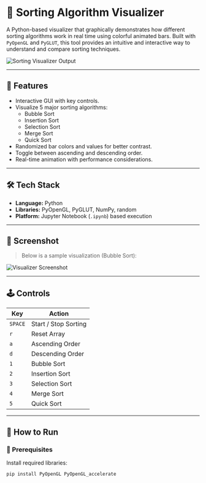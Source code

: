 # 🧠 Sorting Algorithm Visualizer

A Python-based visualizer that graphically demonstrates how different sorting algorithms work in real time using colorful animated bars. Built with `PyOpenGL` and `PyGLUT`, this tool provides an intuitive and interactive way to understand and compare sorting techniques.

![Sorting Visualizer Output](./895d00b4-a701-4009-bbc6-4e0f9db4f13d.png)

---

## 🎯 Features

- Interactive GUI with key controls.
- Visualize 5 major sorting algorithms:
  - Bubble Sort
  - Insertion Sort
  - Selection Sort
  - Merge Sort
  - Quick Sort
- Randomized bar colors and values for better contrast.
- Toggle between ascending and descending order.
- Real-time animation with performance considerations.

---

## 🛠️ Tech Stack

- **Language:** Python
- **Libraries:** PyOpenGL, PyGLUT, NumPy, random
- **Platform:** Jupyter Notebook (`.ipynb`) based execution

---

## 📸 Screenshot

> Below is a sample visualization (Bubble Sort):

![Visualizer Screenshot](./895d00b4-a701-4009-bbc6-4e0f9db4f13d.png)

---

## 🕹️ Controls

| Key      | Action                     |
|----------|----------------------------|
| `SPACE`  | Start / Stop Sorting       |
| `r`      | Reset Array                |
| `a`      | Ascending Order            |
| `d`      | Descending Order           |
| `1`      | Bubble Sort                |
| `2`      | Insertion Sort             |
| `3`      | Selection Sort             |
| `4`      | Merge Sort                 |
| `5`      | Quick Sort                 |

---

## 🚀 How to Run

### 🔧 Prerequisites

Install required libraries:

```bash
pip install PyOpenGL PyOpenGL_accelerate
